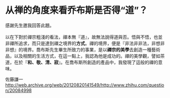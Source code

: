 # 从禅的角度来看乔布斯是否得“道”？

<div class="xajw xod">感謝先生邀我回答此題。<br><br>以在下對於禪宗粗淺的看法，禪本無『道』，故無法說得道與否。悟與不悟，也並非禪所追求，而只是達到禪之境界的<b>方式</b>。禪的境界，便是『非法非非法，非想非非想』的境界。喬布斯先生畢生所致力的事業，是以<b>禪宗的美學</b>去創造一種藝術品，以及相關的生活方式，在這一點上，我認為他是成功的。禪的美學觀，譬如茶道，在於『<b>和、敬、清、寂</b>』。在喬布斯所創造的產品中，我發現了這般的禪的意味。</div>

佐藤謙一 http://web.archive.org/web/20120820141549/http://www.zhihu.com/question/20084998